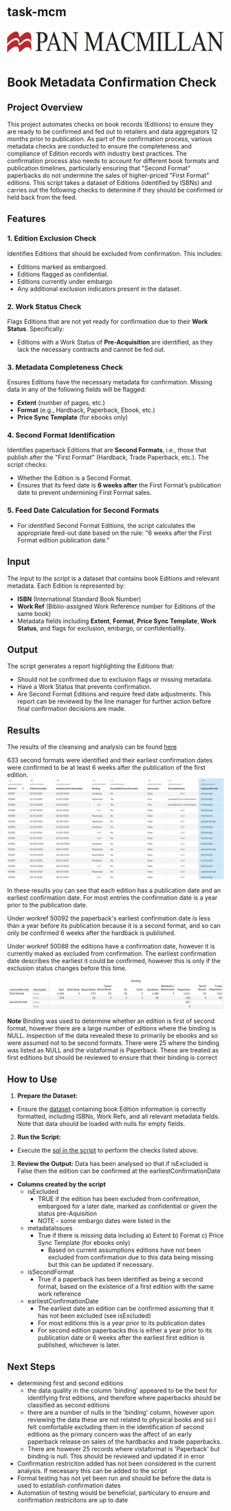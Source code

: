 # task-mcm
![Alt text](./panmac_logo.jpeg "title image")

# Book Metadata Confirmation Check 
## Project Overview 
This project automates checks on book records (Editions) to ensure they are ready to be confirmed and fed out to retailers and data aggregators 12 months prior to publication. As part of the confirmation process, various metadata checks are conducted to ensure the completeness and compliance of Edition records with industry best practices. The confirmation process also needs to account for different book formats and publication timelines, particularly ensuring that "Second Format" paperbacks do not undermine the sales of higher-priced "First Format" editions. This script takes a dataset of Editions (identified by ISBNs) and carries out the following checks to determine if they should be confirmed or held back from the feed. 

## Features 
### 1. **Edition Exclusion Check** 
Identifies Editions that should be excluded from confirmation. This includes: 
- Editions marked as embargoed. 
- Editions flagged as confidential.
- Editions currently under embargo
- Any additional exclusion indicators present in the dataset. 
### 2. **Work Status Check** 
Flags Editions that are not yet ready for confirmation due to their **Work Status**. Specifically: 
- Editions with a Work Status of **Pre-Acquisition** are identified, as they lack the necessary contracts and cannot be fed out. 
### 3. **Metadata Completeness Check** 
Ensures Editions have the necessary metadata for confirmation. Missing data in any of the following fields will be flagged: 
- **Extent** (number of pages, etc.) 
- **Format** (e.g., Hardback, Paperback, Ebook, etc.) 
- **Price Sync Template** (for ebooks only) 
### 4. **Second Format Identification** 
Identifies paperback Editions that are **Second Formats**, i.e., those that publish after the "First Format" (Hardback, Trade Paperback, etc.). The script checks: 
- Whether the Edition is a Second Format. 
- Ensures that its feed date is **6 weeks after** the First Format’s publication date to prevent undermining First Format sales. 
### 5. **Feed Date Calculation for Second Formats** 
- For identified Second Format Editions, the script calculates the appropriate feed-out date based on the rule: "6 weeks after the First Format edition publication date."
    
## Input 
The input to the script is a dataset that contains book Editions and relevant metadata. Each Edition is represented by: 
- **ISBN** (International Standard Book Number) 
- **Work Ref** (Biblio-assigned Work Reference number for Editions of the same book) 
- Metadata fields including **Extent**, **Format**, **Price Sync Template**, **Work Status**, and flags for exclusion, embargo, or confidentiality. 
## Output 
The script generates a report highlighting the Editions that: 
- Should not be confirmed due to exclusion flags or missing metadata. 
- Have a Work Status that prevents confirmation. 
- Are Second Format Editions and require feed date adjustments. This report can be reviewed by the line manager for further action before final confirmation decisions are made.

## Results
The results of the cleansing and analysis can be found [here](./publishing_data_results.csv)

633 second formats were identified and their earliest confirmation dates were confirmed to be at least 6 weeks after the publication of the first edition.
![Alt text](./results_table1.png "results")

In these results you can see that each edition has a publication date and an earliest confirmation date. For most entries the confirmation date is a year prior to the publication date.

Under workref 50092 the paperback's earliest confirmation date is less than a year before its publication because it is a second format, and so can only be confirmed 6 weeks after the hardback is published.

Under workref 50088 the editions have a confirmation date, however it is currently maked as excluded from confirmation. The earliest confirmation date describes the earliest it could be confirmed, however this is only if the exclusion status changes before this time.

![Alt text](./editions_summary.png "editions summary")

**Note** Binding was used to determine whether an edition is first of second format, however there are a large number of editions where the binding is NULL. Inspection of the data revealed these to primarily be ebooks and so were assumed not to be second formats. There were 25 where the binding was listed as NULL and the vistaformat is Paperback. These are treated as first editions but should be reviewed to ensure that their binding is correct
  
## How to Use 
1. **Prepare the Dataset:** 
- Ensure the [dataset](./panmacmillan_data.csv) containing book Edition information is correctly formatted, including ISBNs, Work Refs, and all relevant metadata fields. Note that data should be loaded with nulls for empty fields.
2. **Run the Script:** 
- Execute the [sql in the script](./macmillan_script.sql) to perform the checks listed above. 
3. **Review the Output:** 
  Data has been analysed so that if isExcluded is False then the edition can be confirmed at the earliestConfirmationDate
- **Columns created by the script**
    - isExcluded
        - TRUE if the edition has been excluded from confirmation, embargoed for a later date, marked as confidential or given the status pre-Aquisition
        - NOTE - some embargo dates were listed in the
    - metadataIssues
        - True if there is missing data including
              a)	Extent
              b)	Format
              c)	Price Sync Template (for ebooks only)
          - Based on current assumptions editions have not been excluded from confirmation due to this data being missing but this can be updated if necessary.
    - isSecondFormat
        - True if a paperback has been identified as being a second format, based on the existence of a first edition with the same work reference
    - earliestConfirmationDate
        - The earliest date an edition can be confirmed assuming that it has not been excluded (see isExcluded)
        - For most editions this is a year prior to its publication dates
        - For second edition paperbacks this is either a year prior to its publication date or 6 weeks after the earliest first edition is published, whichever is later.

## Next Steps
- determining first and second editions
    - the data quality in the column 'binding' appeared to be the best for identifying first editions, and therefore where paperbacks should be classified as second editions
    - there are a number of nulls in the 'binding' column, however upon reviewing the data these are not related to physical books and so I felt comfortable excluding them in the identification of second editions as the primary concern was the affect of an early paperback release on sales of the hardbacks and trade paperbacks.
     - There are however 25 records where vistaformat is 'Paperback' but binding is null. This should be reviewed and updated if in error
 - Confirmation restriciton added has not been considered in the current analysis. If necessary this can be added to the script
 - Formal testing has not yet been run and should be before the data is used to establish confirmation dates
 - Automation of testing would be beneficial, particulary to ensure and confirmation restricitons are up to date
